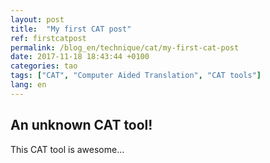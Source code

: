 ```yaml
---
layout: post
title:  "My first CAT post"
ref: firstcatpost
permalink: /blog_en/technique/cat/my-first-cat-post
date: 2017-11-18 18:43:44 +0100
categories: tao
tags: ["CAT", "Computer Aided Translation", "CAT tools"]
lang: en
---
```


## An unknown CAT tool!

This CAT tool is awesome...

